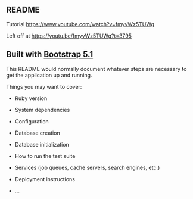 ## README

Tutorial https://www.youtube.com/watch?v=fmyvWz5TUWg

Left off at https://youtu.be/fmyvWz5TUWg?t=3795

## Built with [Bootstrap 5.1](https://getbootstrap.com/docs/5.1)

This README would normally document whatever steps are necessary to get the
application up and running.

Things you may want to cover:

- Ruby version

- System dependencies

- Configuration

- Database creation

- Database initialization

- How to run the test suite

- Services (job queues, cache servers, search engines, etc.)

- Deployment instructions

- ...
